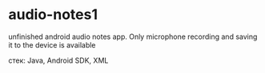 # audio-notes1
unfinished android audio notes app. Only microphone recording and saving it to the device is available


стек: Java, Android SDK, XML
